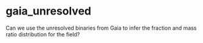 # gaia_unresolved
Can we use the unresolved binaries from Gaia to infer the fraction and mass ratio distribution for the field?
